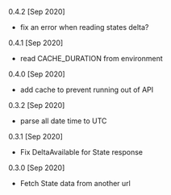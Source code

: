 0.4.2 [Sep 2020]
- fix an error when reading states delta?

0.4.1 [Sep 2020]
- read CACHE_DURATION from environment

0.4.0 [Sep 2020]
- add cache to prevent running out of API

0.3.2 [Sep 2020]
- parse all date time to UTC

0.3.1 [Sep 2020]
- Fix DeltaAvailable for State response

0.3.0 [Sep 2020]
- Fetch State data from another url